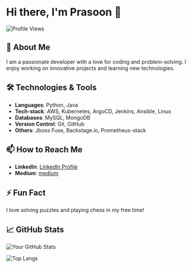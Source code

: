 # Hi there, I'm Prasoon 👋

![Profile Views](https://komarev.com/ghpvc/?username=bcamishrapr&color=blue)

## 🚀 About Me

I am a passionate developer with a love for coding and problem-solving. I enjoy working on innovative projects and learning new technologies.

## 🛠️ Technologies & Tools

- **Languages**: Python, Java
- **Tech-stack**: AWS, Kubernetes, ArgoCD, Jenkins, Ansible, Linux
- **Databases**: MySQL, MongoDB
- **Version Control**: Git, GitHub
- **Others**: Jboss Fuse, Backstage.io, Prometheus-stack


## 📫 How to Reach Me

- **LinkedIn**: [LinkedIn Profile](https://www.linkedin.com/in/prasoon-mishra-baaa41186)
- **Medium**: [medium](https://medium.com/@prassonmishra330)

## ⚡ Fun Fact

I love solving puzzles and playing chess in my free time!

## 📈 GitHub Stats

![Your GitHub Stats](https://github-readme-stats.vercel.app/api?username=bcamishrapr&show_icons=true&theme=radical)

![Top Langs](https://github-readme-stats.vercel.app/api/top-langs/?username=bcamishrapr&layout=compact&theme=radical)




